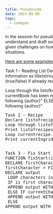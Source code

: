```yaml
---
title: Pseudocode
date: 2023-09-08
tags:
  - Codepen
---
```

<style>
      body {
        padding: 800px;
        width: fit-content;
      }
</style>
In the session for pseudocode we learnt how it is applied to help developers understand and draft solutions to assist with problem solving. Here we were given challenges on how we would write pseudocode for different situations. 

<a href= "https://codepen.io/Steelaxel/pen/RwEzGKB">Here are some examples</a>

<div class="box">

Task 1 - Reading List
Declare listofbooks - a list of books containing information as title(string), author(string), already read (a boolean (true/false) if already read or on reading list)

Loop through the listofbooks, set currentbook to currentBook
IF currentBook has been read (true)
Print "Book already read {title} by the following {author}"
ELSE
Print "Book is still in reading list {title} by the following {author}"

</div>

<div class="box">
<pre>
Task 2 - Recipe
Declare listofrecipes - a list of recipes contain information as title(string), servings(numbers), ingredients(an array of strings), directions(string)
Loop through listofrecipes, set current recipe to currentRecipe
Print listofrecipes.title
Loop currentrecipe.ingredients, set  current ingredient to currentIngredient
Print currentIngridient
 </pre>
 </div>

<div class="box"> 
<pre>
Task 3 - Fix Start
FUNCTION fixStart(inputString)
DECLARE firstCharacter
firstCharacter = FIRST CHARACTER of inputString
DECLARE output
 LOOP characters in inputString, set character to currentCharacter
 IF is first character in string
 APPEND output WITH currentCharacter
 ELSE IF currentCharacter == firstCharacter
 APPEND output WITH  "*"
 ELSE
APPEND output WITH currentCharacter
</pre>
</div>